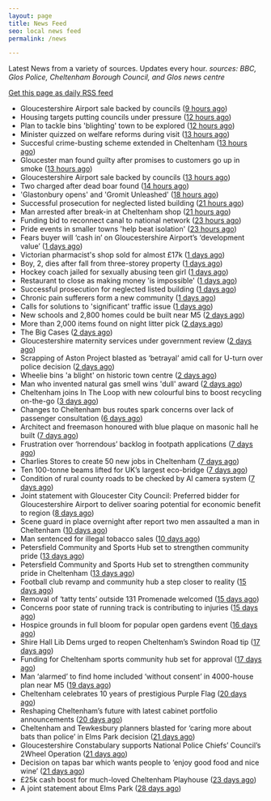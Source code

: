 ```yaml
---
layout: page
title: News Feed
seo: local news feed
permalink: /news

---
```


Latest News from a variety of sources. Updates every hour.
_sources: BBC, Glos Police, Cheltenham Borough Council, and Glos news centre_

[Get this page as daily RSS feed](/daily.rss)

<!-- news_marker starts -->
- Gloucestershire Airport sale backed by councils ([9 hours ago](https://gloucesternewscentre.co.uk/gloucestershire-airport-sale-backed-by-councils/))
- Housing targets putting councils under pressure ([12 hours ago](https://www.bbc.com/news/articles/c3en9q19k03o))
- Plan to tackle bins 'blighting' town to be explored ([12 hours ago](https://www.bbc.com/news/articles/c98j40dy0mlo))
- Minister quizzed on welfare reforms during visit ([13 hours ago](https://www.bbc.com/news/articles/cd6g58we454o))
- Succesful crime-busting scheme extended in Cheltenham ([13 hours ago](https://gloucesternewscentre.co.uk/succesful-crime-busting-scheme-extended-in-cheltenham/))
- Gloucester man found guilty after promises to customers go up in smoke ([13 hours ago](https://gloucesternewscentre.co.uk/gloucester-man-found-guilty-after-promises-to-customers-go-up-in-smoke/))
- Gloucestershire Airport sale backed by councils ([13 hours ago](https://www.cheltenham.gov.uk/news/article/3024/gloucestershire_airport_sale_backed_by_councils))
- Two charged after dead boar found ([14 hours ago](https://www.bbc.com/news/articles/cwykjzgjyrno))
- 'Glastonbury opens' and 'Gromit Unleashed' ([18 hours ago](https://www.bbc.com/news/articles/cx2g8xvd4qdo))
- Successful prosecution for neglected listed building ([21 hours ago](https://gloucesternewscentre.co.uk/successful-prosecution-for-neglected-listed-building/))
- Man arrested after break-in at Cheltenham shop ([21 hours ago](https://gloucesternewscentre.co.uk/man-arrested-after-break-in-at-cheltenham-shop/))
- Funding bid to reconnect canal to national network ([23 hours ago](https://www.bbc.com/news/articles/cgmw1werzneo))
- Pride events in smaller towns 'help beat isolation' ([23 hours ago](https://www.bbc.com/news/articles/c24v5vqj8dro))
- Fears buyer will ‘cash in’ on Gloucestershire Airport’s ‘development value’ ([1 days ago](https://gloucesternewscentre.co.uk/fears-buyer-will-cash-in-on-gloucestershire-airports-development-value/))
- Victorian pharmacist's shop sold for almost £17k ([1 days ago](https://www.bbc.com/news/articles/c3w41xw4ygwo))
- Boy, 2, dies after fall from three-storey property ([1 days ago](https://www.bbc.com/news/articles/crmvj3p192ko))
- Hockey coach jailed for sexually abusing teen girl ([1 days ago](https://www.bbc.com/news/articles/c8rpk5m5en0o))
- Restaurant to close as making money 'is impossible' ([1 days ago](https://www.bbc.com/news/articles/c307drj7zvjo))
- Successful prosecution for neglected listed building ([1 days ago](https://www.cheltenham.gov.uk/news/article/3023/successful_prosecution_for_neglected_listed_building))
- Chronic pain sufferers form a new community ([1 days ago](https://www.bbc.com/news/articles/cp82n1ez6z8o))
- Calls for solutions to 'significant' traffic issue ([1 days ago](https://www.bbc.com/news/articles/czxe8l7xnvlo))
- New schools and 2,800 homes could be built near M5 ([2 days ago](https://www.bbc.com/news/articles/c5y7dlwng0do))
- More than 2,000 items found on night litter pick ([2 days ago](https://www.bbc.com/news/articles/cpvjmxvzj32o))
- The Big Cases ([2 days ago](https://www.bbc.co.uk/iplayer/episode/m001z7w2))
- Gloucestershire maternity services under government review ([2 days ago](https://www.bbc.co.uk/sounds/play/p0ll39jx))
- Scrapping of Aston Project blasted as ‘betrayal’ amid call for U-turn over police decision ([2 days ago](https://gloucesternewscentre.co.uk/scrapping-of-aston-project-blasted-as-betrayal-amid-call-for-u-turn-over-police-decision/))
- Wheelie bins 'a blight' on historic town centre ([2 days ago](https://www.bbc.com/news/articles/cn86y7dq8yeo))
- Man who invented natural gas smell wins 'dull' award ([2 days ago](https://www.bbc.com/news/articles/cpw74x57p8po))
- Cheltenham joins In The Loop with new colourful bins to boost recycling on-the-go ([3 days ago](https://www.cheltenham.gov.uk/news/article/3022/cheltenham_joins_in_the_loop_with_new_colourful_bins_to_boost_recycling_on-the-go))
- Changes to Cheltenham bus routes spark concerns over lack of passenger consultation ([6 days ago](https://gloucesternewscentre.co.uk/changes-to-cheltenham-bus-routes-spark-concerns-over-lack-of-passenger-consultation/))
- Architect and freemason honoured with blue plaque on masonic hall he built ([7 days ago](https://gloucesternewscentre.co.uk/architect-and-freemason-honoured-with-blue-plaque-on-masonic-hall-he-built/))
- Frustration over ‘horrendous’ backlog in footpath applications ([7 days ago](https://gloucesternewscentre.co.uk/frustration-over-horrendous-backlog-in-footpath-applications/))
- Charlies Stores to create 50 new jobs in Cheltenham ([7 days ago](https://gloucesternewscentre.co.uk/charlies-stores-to-create-50-new-jobs-in-cheltenham/))
- Ten 100-tonne beams lifted for UK’s largest eco-bridge ([7 days ago](https://www.bbc.co.uk/sounds/play/p0lk57bp))
- Condition of rural county roads to be checked by AI camera system ([7 days ago](https://gloucesternewscentre.co.uk/condition-of-rural-county-roads-to-be-checked-by-ai-camera-system/))
- Joint statement with Gloucester City Council: Preferred bidder for Gloucestershire Airport to deliver soaring potential for economic benefit to region ([8 days ago](https://www.cheltenham.gov.uk/news/article/3021/joint_statement_with_gloucester_city_council_preferred_bidder_for_gloucestershire_airport_to_deliver_soaring_potential_for_economic_benefit_to_region))
- Scene guard in place overnight after report two men assaulted a man in Cheltenham ([10 days ago](https://gloucesternewscentre.co.uk/scene-guard-in-place-overnight-after-report-two-men-assaulted-a-man-in-cheltenham/))
- Man sentenced for illegal tobacco sales ([10 days ago](https://gloucesternewscentre.co.uk/man-sentenced-for-illegal-tobacco-sales/))
- Petersfield Community and Sports Hub set to strengthen community pride ([13 days ago](https://gloucesternewscentre.co.uk/petersfield-community-and-sports-hub-set-to-strengthen-community-pride/))
- Petersfield Community and Sports Hub set to strengthen community pride in Cheltenham ([13 days ago](https://www.cheltenham.gov.uk/news/article/3020/petersfield_community_and_sports_hub_set_to_strengthen_community_pride_in_cheltenham))
- Football club revamp and community hub a step closer to reality ([15 days ago](https://gloucesternewscentre.co.uk/football-club-revamp-and-community-hub-a-step-closer-to-reality/))
- Removal of ‘tatty tents’ outside 131 Promenade welcomed ([15 days ago](https://gloucesternewscentre.co.uk/removal-of-tatty-tents-outside-131-promenade-welcomed/))
- Concerns poor state of running track is contributing to injuries ([15 days ago](https://gloucesternewscentre.co.uk/concerns-poor-state-of-running-track-is-contributing-to-injuries/))
- Hospice grounds in full bloom for popular open gardens event ([16 days ago](https://gloucesternewscentre.co.uk/hospice-grounds-in-full-bloom-for-popular-open-gardens-event/))
- Shire Hall Lib Dems urged to reopen Cheltenham’s Swindon Road tip ([17 days ago](https://gloucesternewscentre.co.uk/shire-hall-lib-dems-urged-to-reopen-cheltenhams-swindon-road-tip/))
- Funding for Cheltenham sports community hub set for approval ([17 days ago](https://gloucesternewscentre.co.uk/funding-for-cheltenham-sports-community-hub-set-for-approval/))
- Man ‘alarmed’ to find home included ‘without consent’ in 4000-house plan near M5 ([19 days ago](https://gloucesternewscentre.co.uk/man-alarmed-to-find-home-included-without-consent-in-4000-house-plan-near-m5/))
- Cheltenham celebrates 10 years of prestigious Purple Flag ([20 days ago](https://www.cheltenham.gov.uk/news/article/3019/cheltenham_celebrates_10_years_of_prestigious_purple_flag))
- Reshaping Cheltenham’s future with latest cabinet portfolio announcements ([20 days ago](https://www.cheltenham.gov.uk/news/article/3018/reshaping_cheltenhams_future_with_latest_cabinet_portfolio_announcements))
- Cheltenham and Tewkesbury planners blasted for ‘caring more about bats than police’ in Elms Park decision ([21 days ago](https://gloucesternewscentre.co.uk/cheltenham-and-tewkesbury-planners-blasted-for-caring-more-about-bats-than-police-in-elms-park-decision/))
- Gloucestershire Constabulary supports National Police Chiefs’ Council’s 2Wheel Operation ([21 days ago](https://gloucesternewscentre.co.uk/gloucestershire-constabulary-supports-national-police-chiefs-councils-2wheel-operation/))
- Decision on tapas bar which wants people to ‘enjoy good food and nice wine’ ([21 days ago](https://gloucesternewscentre.co.uk/decision-on-tapas-bar-which-wants-people-to-enjoy-good-food-and-nice-wine/))
- £25k cash boost for much-loved Cheltenham Playhouse ([23 days ago](https://www.cheltenham.gov.uk/news/article/3017/25k_cash_boost_for_much-loved_cheltenham_playhouse))
- A joint statement about Elms Park ([28 days ago](https://www.cheltenham.gov.uk/news/article/3015/a_joint_statement_about_elms_park))

<!-- news_marker ends -->
